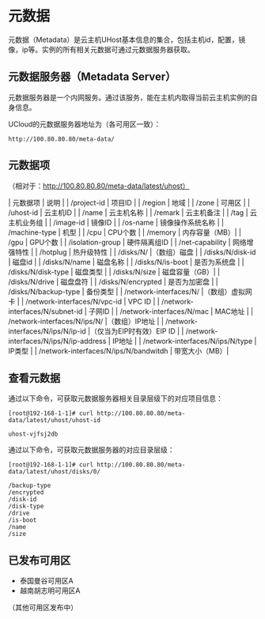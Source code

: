# 元数据

元数据（Metadata）是云主机UHost基本信息的集合，包括主机id，配置，镜像，ip等。实例的所有相关元数据可通过元数据服务器获取。

## 元数据服务器（Metadata Server）

元数据服务器是一个内网服务。通过该服务，能在主机内取得当前云主机实例的自身信息。

UCloud的元数据服务器地址为（各可用区一致）：

	http://100.80.80.80/meta-data/

## 元数据项

（相对于：http://100.80.80.80/meta-data/latest/uhost）

| 元数据项 | 说明 |
| /project-id | 项目ID |
| /region | 地域 |
| /zone   | 可用区 |
| /uhost-id  | 云主机ID |
| /name | 云主机名称 |
| /remark | 云主机备注 |
| /tag  | 云主机业务组 |
| /image-id | 镜像ID |
| /os-name | 镜像操作系统名称 |
| /machine-type | 机型 |
| /cpu | CPU个数 |
| /memory | 内存容量（MB）|
| /gpu | GPU个数 |
| /isolation-group | 硬件隔离组ID |
| /net-capability | 网络增强特性 |
| /hotplug | 热升级特性 |
| /disks/N/ |（数组）磁盘 |
| /disks/N/disk-id | 磁盘id |
| /disks/N/name | 磁盘名称 |
| /disks/N/is-boot | 是否为系统盘 |
| /disks/N/disk-type | 磁盘类型 |
| /disks/N/size | 磁盘容量（GB）|
| /disks/N/drive | 磁盘盘符 |
| /disks/N/encrypted | 是否为加密盘 |
| /disks/N/backup-type | 备份类型 |
| /network-interfaces/N/ |（数组）虚拟网卡 |
| /network-interfaces/N/vpc-id | VPC ID |
| /network-interfaces/N/subnet-id | 子网ID |
| /network-interfaces/N/mac | MAC地址 |
| /network-interfaces/N/ips/N/ |（数组）IP地址 |
| /network-interfaces/N/ips/N/ip-id |（仅当为EIP时有效）EIP ID |
| /network-interfaces/N/ips/N/ip-address | IP地址 |
| /network-interfaces/N/ips/N/type | IP类型 |
| /network-interfaces/N/ips/N/bandwitdh | 带宽大小（MB）|

## 查看元数据

通过以下命令，可获取元数据服务器相关目录层级下的对应项目信息：

	[root@192-168-1-1]# curl http://100.80.80.80/meta-data/latest/uhost/uhost-id
	
	uhost-vjfsj2db

通过以下命令，可获取元数据服务器的对应目录层级：
	
	[root@192-168-1-1]# curl http://100.80.80.80/meta-data/latest/uhost/disks/0/
	
	/backup-type 
	/encrypted 
	/disk-id
	/disk-type
	/drive
	/is-boot
	/name
	/size


## 已发布可用区

 - 泰国曼谷可用区A
 - 越南胡志明可用区A

（其他可用区发布中）
